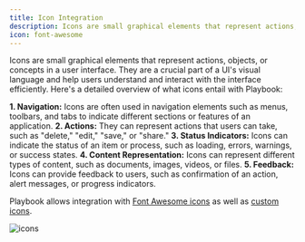 ```yaml
---
title: Icon Integration
description: Icons are small graphical elements that represent actions, objects, or concepts in a user interface. They are a crucial part of a UI's visual language and help users understand and interact with the interface efficiently. Here's a detailed overview of what icons entail with Playbook.
icon: font-awesome
---
```


Icons are small graphical elements that represent actions, objects, or concepts in a user interface. They are a crucial part of a UI's visual language and help users understand and interact with the interface efficiently. Here's a detailed overview of what icons entail with Playbook:

**1. Navigation:** Icons are often used in navigation elements such as menus, toolbars, and tabs to indicate different sections or features of an application.
**2. Actions:** They can represent actions that users can take, such as "delete," "edit," "save," or "share."
**3. Status Indicators:** Icons can indicate the status of an item or process, such as loading, errors, warnings, or success states.
**4. Content Representation:** Icons can represent different types of content, such as documents, images, videos, or files.
**5. Feedback:** Icons can provide feedback to users, such as confirmation of an action, alert messages, or progress indicators.

Playbook allows integration with [Font Awesome icons](/guides/getting_started/icons/font_awesome/) as well as [custom icons](/kits/icon/rails#icon-custom). 

![icons](https://github.com/user-attachments/assets/bb10a281-f11a-4b3c-b797-d046f8044e86)
